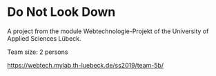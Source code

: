 # Do Not Look Down

A project from the module Webtechnologie-Projekt of the University of Applied Sciences Lübeck.

Team size: 2 persons

https://webtech.mylab.th-luebeck.de/ss2019/team-5b/
